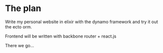 # The plan 

Write my personal website in elixir with the dynamo framework and try it
out the ecto orm.

Frontend will be written with backbone router + react.js

There we go...
